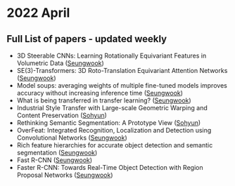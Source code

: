 # 2022 April
## Full List of papers - updated weekly

- 3D Steerable CNNs: Learning Rotationally Equivariant Features in Volumetric Data ([Seungwook](https://www.notion.so/MSCho-CVLAB-Paper-Review-d4976316a91645af84970e3d1aab5b2c?p=f1fe6d4d63c04a2bb35caae4553ccd51))
- SE(3)-Transformers: 3D Roto-Translation Equivariant Attention Networks ([Seungwook](https://www.notion.so/MSCho-CVLAB-Paper-Review-d4976316a91645af84970e3d1aab5b2c?p=a3d8d7329a004615b4b8dc70788376d6))
- Model soups: averaging weights of multiple fine-tuned models improves accuracy without increasing inference time  ([Seungwook](https://www.notion.so/MSCho-CVLAB-Paper-Review-d4976316a91645af84970e3d1aab5b2c?p=da760f1e22ab430db745e586ed4c4f4b))
- What is being transferred in transfer learning? ([Seungwook](https://www.notion.so/MSCho-CVLAB-Paper-Review-d4976316a91645af84970e3d1aab5b2c?p=da8a9c258e0b4fbda01e885ca187139f))
- Industrial Style Transfer with Large-scale Geometric Warping and Content Preservation ([Sohyun](https://broken-minute-4b4.notion.site/Industrial-Style-Transfer-with-Large-scale-Geometric-Warping-and-Content-Preservation-45e638e0013e426fa144706eb1cd1fbe))
- Rethinking Semantic Segmentation: A Prototype View ([Sohyun](https://broken-minute-4b4.notion.site/Rethinking-Semantic-Segmentation-A-Prototype-View-5f0fd8c3ce6d4a4cab4845c567b2dbe4))
- OverFeat: Integrated Recognition, Localization and Detection using Convolutional Networks ([Seungwook](https://www.notion.so/MSCho-CVLAB-Paper-Review-d4976316a91645af84970e3d1aab5b2c?p=ce93b0250d3a48ce98a9b8ee35af0dbb))
- Rich feature hierarchies for accurate object detection and semantic segmentation ([Seungwook](https://www.notion.so/MSCho-CVLAB-Paper-Review-d4976316a91645af84970e3d1aab5b2c?p=d2c5f8a0bb2849eba9b931a516d06da2))
- Fast R-CNN ([Seungwook](https://www.notion.so/MSCho-CVLAB-Paper-Review-d4976316a91645af84970e3d1aab5b2c?p=8d12530fad2a4641b3d297e2ec10834d))
- Faster R-CNN: Towards Real-Time Object Detection with Region Proposal Networks ([Seungwook](https://www.notion.so/MSCho-CVLAB-Paper-Review-d4976316a91645af84970e3d1aab5b2c?p=d968def243c646f3a5a55f46494a46ca))
